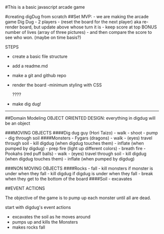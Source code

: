#This is a basic javascript arcade game

#creating digDug from scratch
##Set MVP:
	- we are making the arcade game Dig Dug
	- 2 players
    - (reset the board for the next player)
        aka re-render board, but update above whose turn it is
	- keep score
    at top
    BONUS
    number of lives (array of three pictures)
	- and then compare the score to see who won. (maybe on time basis?)


STEPS
- create a basic file structure
- add a readme.md
- make a git and github repo
- render the board
  -minimum styling with CSS

  ????

- make dig dug!

---

##Domain Modeling
OBJECT ORIENTED DESIGN: everything in digdug will be an object

###MOVING OBJECTS
####Dig dug guy (Hori Taizo)
    - walk
    - shoot
    - pump
    - dig through soil
####Monsters
    - Fygars (dragons)
      - walk
      - (eyes) travel through soil
      - kill digdug (when digdug touches them)
      - inflate (when pumped by digdug)
      - prep fire (light up different colors)
      - breath fire
    - Pookahs (red puff balls)
      - walk
      - (eyes) travel through soil
      - kill digdug (when digdug touches them)
      - inflate (when pumped by digdug)

###NON MOVING OBJECTS
####Rocks
    - fall
      - kill monsters if monster is under when they fall
      - kill digdug if digdug is under when they fall
    - break when they get to the bottom of the board
####Soil
    - excavates

##EVENT ACTIONS

The objective of the game is to pump up each monster until all are dead.

start with digdug's event actions
- excavates the soil as he moves around
- pumps up and kills the Monsters
- makes rocks fall
